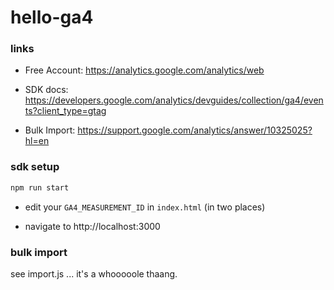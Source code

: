 # hello-ga4
 
### links

- Free Account:
https://analytics.google.com/analytics/web

- SDK docs:
https://developers.google.com/analytics/devguides/collection/ga4/events?client_type=gtag

- Bulk Import:
https://support.google.com/analytics/answer/10325025?hl=en


### sdk setup

```bash
npm run start
```

- edit your `GA4_MEASUREMENT_ID` in `index.html` (in two places)


- navigate to http://localhost:3000


### bulk import

see import.js ... it's a whooooole thaang.